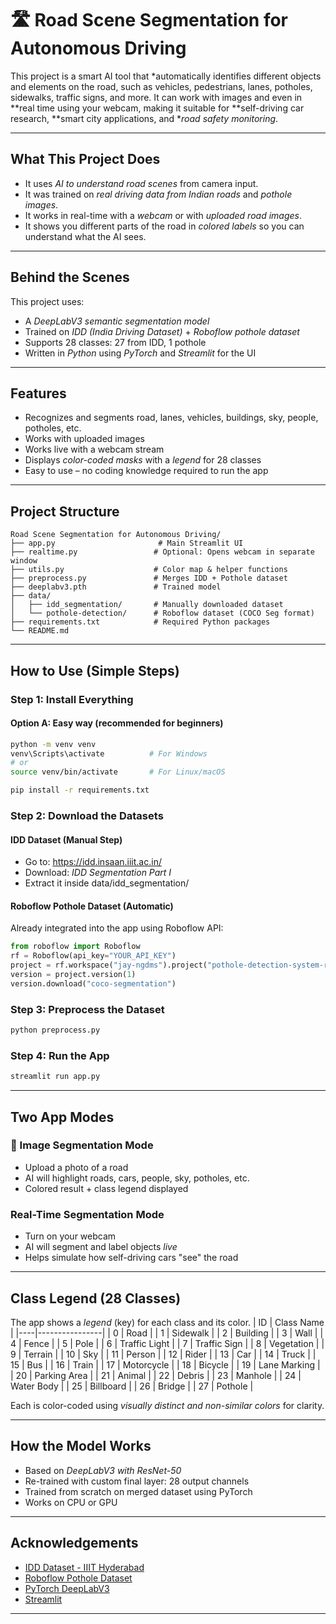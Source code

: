 # 🛣 Road Scene Segmentation for Autonomous Driving

This project is a smart AI tool that *automatically identifies different objects and elements on the road, such as vehicles, pedestrians, lanes, potholes, sidewalks, traffic signs, and more. It can work with images and even in **real time using your webcam, making it suitable for **self-driving car research, **smart city applications, and **road safety monitoring*.

---

## What This Project Does

- It uses *AI to understand road scenes* from camera input.
- It was trained on *real driving data from Indian roads* and *pothole images*.
- It works in real-time with a *webcam* or with *uploaded road images*.
- It shows you different parts of the road in *colored labels* so you can understand what the AI sees.

---

## Behind the Scenes

This project uses:
- A *DeepLabV3 semantic segmentation model*
- Trained on *IDD (India Driving Dataset)* + *Roboflow pothole dataset*
- Supports 28 classes: 27 from IDD, 1 pothole
- Written in *Python* using *PyTorch* and *Streamlit* for the UI

---

## Features

- Recognizes and segments road, lanes, vehicles, buildings, sky, people, potholes, etc.
- Works with uploaded images
- Works live with a webcam stream
- Displays *color-coded masks* with a *legend* for 28 classes
- Easy to use – no coding knowledge required to run the app

---

## Project Structure

```
Road Scene Segmentation for Autonomous Driving/
├── app.py                       # Main Streamlit UI
├── realtime.py                 # Optional: Opens webcam in separate window
├── utils.py                    # Color map & helper functions
├── preprocess.py               # Merges IDD + Pothole dataset
├── deeplabv3.pth               # Trained model
├── data/
│   ├── idd_segmentation/       # Manually downloaded dataset
│   └── pothole-detection/      # Roboflow dataset (COCO Seg format)
├── requirements.txt            # Required Python packages
└── README.md
```

---

## How to Use (Simple Steps)

### Step 1: Install Everything

#### Option A: Easy way (recommended for beginners)
```bash
python -m venv venv
venv\Scripts\activate          # For Windows
# or
source venv/bin/activate       # For Linux/macOS

pip install -r requirements.txt
```

### Step 2: Download the Datasets

#### IDD Dataset (Manual Step)
- Go to: https://idd.insaan.iiit.ac.in/
- Download: *IDD Segmentation Part I*
- Extract it inside data/idd_segmentation/

#### Roboflow Pothole Dataset (Automatic)
Already integrated into the app using Roboflow API:
```python
from roboflow import Roboflow
rf = Roboflow(api_key="YOUR_API_KEY")
project = rf.workspace("jay-ngdms").project("pothole-detection-system-rnoh4-xjw6w")
version = project.version(1)
version.download("coco-segmentation")
```

### Step 3: Preprocess the Dataset
```bash
python preprocess.py
```

### Step 4: Run the App
```bash
streamlit run app.py
```

---

## Two App Modes

### 📸 Image Segmentation Mode
- Upload a photo of a road
- AI will highlight roads, cars, people, sky, potholes, etc.
- Colored result + class legend displayed

### Real-Time Segmentation Mode
- Turn on your webcam
- AI will segment and label objects *live*
- Helps simulate how self-driving cars "see" the road

---

## Class Legend (28 Classes)

The app shows a *legend* (key) for each class and its color.
| ID | Class Name     |
|----|----------------|
| 0  | Road           |
| 1  | Sidewalk       |
| 2  | Building       |
| 3  | Wall           |
| 4  | Fence          |
| 5  | Pole           |
| 6  | Traffic Light  |
| 7  | Traffic Sign   |
| 8  | Vegetation     |
| 9  | Terrain        |
| 10 | Sky            |
| 11 | Person         |
| 12 | Rider          |
| 13 | Car            |
| 14 | Truck          |
| 15 | Bus            |
| 16 | Train          |
| 17 | Motorcycle     |
| 18 | Bicycle        |
| 19 | Lane Marking   |
| 20 | Parking Area   |
| 21 | Animal         |
| 22 | Debris         |
| 23 | Manhole        |
| 24 | Water Body     |
| 25 | Billboard      |
| 26 | Bridge         |
| 27 | Pothole        |

Each is color-coded using *visually distinct and non-similar colors* for clarity.

---

## How the Model Works

- Based on *DeepLabV3 with ResNet-50*
- Re-trained with custom final layer: 28 output channels
- Trained from scratch on merged dataset using PyTorch
- Works on CPU or GPU

---

## Acknowledgements

- [IDD Dataset - IIIT Hyderabad](https://idd.insaan.iiit.ac.in/)
- [Roboflow Pothole Dataset](https://roboflow.com/)
- [PyTorch DeepLabV3](https://pytorch.org/vision/stable/models.html#deeplabv3)
- [Streamlit](https://streamlit.io/)

---


